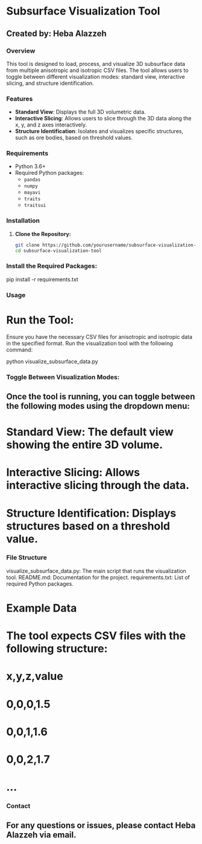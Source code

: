 # Subsurface Visualization Tool

## Created by: Heba Alazzeh

### Overview
This tool is designed to load, process, and visualize 3D subsurface data from multiple anisotropic and isotropic CSV files. The tool allows users to toggle between different visualization modes: standard view, interactive slicing, and structure identification.

### Features
- **Standard View**: Displays the full 3D volumetric data.
- **Interactive Slicing**: Allows users to slice through the 3D data along the x, y, and z axes interactively.
- **Structure Identification**: Isolates and visualizes specific structures, such as ore bodies, based on threshold values.

### Requirements
- Python 3.6+
- Required Python packages:
  - `pandas`
  - `numpy`
  - `mayavi`
  - `traits`
  - `traitsui`

### Installation

1. **Clone the Repository:**
   ```bash
   git clone https://github.com/yourusername/subsurface-visualization-tool.git
   cd subsurface-visualization-tool


### Install the Required Packages:
pip install -r requirements.txt

### Usage
# Run the Tool:

Ensure you have the necessary CSV files for anisotropic and isotropic data in the specified format.
Run the visualization tool with the following command:

python visualize_subsurface_data.py

### Toggle Between Visualization Modes:

## Once the tool is running, you can toggle between the following modes using the dropdown menu:

# Standard View: The default view showing the entire 3D volume.
# Interactive Slicing: Allows interactive slicing through the data.
# Structure Identification: Displays structures based on a threshold value.

### File Structure
visualize_subsurface_data.py: The main script that runs the visualization tool.
README.md: Documentation for the project.
requirements.txt: List of required Python packages.

# Example Data
# The tool expects CSV files with the following structure:

# x,y,z,value
# 0,0,0,1.5
# 0,0,1,1.6
# 0,0,2,1.7
# ...


### Contact
## For any questions or issues, please contact Heba Alazzeh via email.
